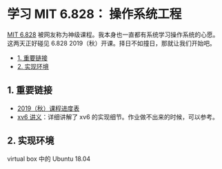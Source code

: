# 学习 MIT 6.828： 操作系统工程

[MIT 6.828](https://pdos.csail.mit.edu/6.828/2019/schedule.html) 被网友称为神级课程。我本身也一直都有系统学习操作系统的心愿。这两天正好碰见 6.828 2019（秋）开课。择日不如撞日，那就让我们开始吧。

<!-- TOC depthFrom:2 -->

- [1. 重要链接](#1-重要链接)
- [2. 实现环境](#2-实现环境)

<!-- /TOC -->

## 1. 重要链接

- [2019（秋）课程进度表](https://pdos.csail.mit.edu/6.828/2019/schedule.html)
- [xv6 讲义](https://pdos.csail.mit.edu/6.828/2019/xv6/book-riscv-rev0.pdf)：详细讲解了 xv6 的实现细节。作业做不出来的时候，可以参考。

## 2. 实现环境

virtual box 中的 Ubuntu 18.04
